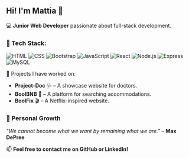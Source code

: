 ## Hi! I'm Mattia  👋

💻 **Junior Web Developer** passionate about full-stack development.  

### 🚀 Tech Stack:
![HTML](https://img.shields.io/badge/HTML5-E34F26?style=flat&logo=html5&logoColor=white)
![CSS](https://img.shields.io/badge/CSS3-1572B6?style=flat&logo=css3&logoColor=white)
![Bootstrap](https://img.shields.io/badge/Bootstrap-7952B3?style=flat&logo=bootstrap&logoColor=white)
![JavaScript](https://img.shields.io/badge/JavaScript-F7DF1E?style=flat&logo=javascript&logoColor=black)
![React](https://img.shields.io/badge/React-61DAFB?style=flat&logo=react&logoColor=black)
![Node.js](https://img.shields.io/badge/Node.js-339933?style=flat&logo=node.js&logoColor=white)
![Express](https://img.shields.io/badge/Express-000000?style=flat&logo=express&logoColor=white)
![MySQL](https://img.shields.io/badge/MySQL-4479A1?style=flat&logo=mysql&logoColor=white)

📌 Projects I have worked on:
- **Project-Doc** 🩺 – A showcase website for doctors.
- **BoolBNB** 🏡 – A platform for searching accommodations.  
- **BoolFix** 🎬 – A Netflix-inspired website.  

### 🌱 Personal Growth  
*"We cannot become what we want by remaining what we are."* – **Max DePree**  

📫 **Feel free to contact me on GitHub or LinkedIn!**
